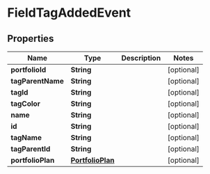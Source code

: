 
# FieldTagAddedEvent

## Properties
Name | Type | Description | Notes
------------ | ------------- | ------------- | -------------
**portfolioId** | **String** |  |  [optional]
**tagParentName** | **String** |  |  [optional]
**tagId** | **String** |  |  [optional]
**tagColor** | **String** |  |  [optional]
**name** | **String** |  |  [optional]
**id** | **String** |  |  [optional]
**tagName** | **String** |  |  [optional]
**tagParentId** | **String** |  |  [optional]
**portfolioPlan** | [**PortfolioPlan**](PortfolioPlan.md) |  |  [optional]



